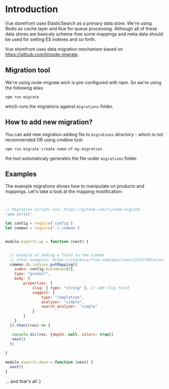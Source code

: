 # Introduction

Vue storefront uses ElasticSearch as a primary data store. We're using Redis as cache layer and Kue for queue processing.
Although all of these data stores are basicaly schema-free some mappings and meta data should be used for setting ES indexes and so forth. 

Vue storefront uses data migration mechanism based on https://github.com/tj/node-migrate.

## Migration tool

We're using node-migrate wich is pre-configured with npm. So we're using the following alias:

```
npm run migrate
```

which runs the migrations against `migrations` folder.

## How to add new migration?

You can add new migration adding file to `migrations` directory - which is not recommended OR using cmdline tool:

```
npm run migrate create name-of-my-migration
```

the tool automaticaly generates the file under `migrations` folder.


## Examples

The example migrations shows how to manipulate on products and mappings. Let's take a look at the mapping modification:

```js


// Migration scripts use: https://github.com/tj/node-migrate
'use strict'

let config = require('config')
let common = require('./.common')


module.exports.up = function (next) {


  // example of adding a field to the schema
  // other examples: https://stackoverflow.com/questions/22325708/elasticsearch-create-index-with-mappings-using-javascript, 
  common.db.indices.putMapping({ 
    index: config.esIndexes[0],
    type: "product",
    body: {
        properties: {
            slug: { type: "string" }, // add slug field
            suggest: {
                type: "completion",
                analyzer: "simple",
                search_analyzer: "simple"
            }
        }
    }
  }).then((res) => {

   console.dir(res, {depth: null, colors: true})
   next()
  })
  
}

module.exports.down = function (next) {
  next()
}
```

... and that's all :)
